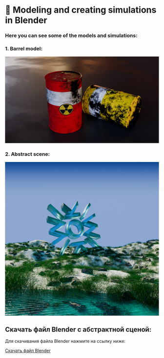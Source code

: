  # 🌟  Modeling and creating simulations in Blender

 ### Here you can see some of the models and simulations:

### 1. Barrel model:
![1](https://raw.githubusercontent.com/Mirabird/Blender_projects/32970ee2134b6b91ff8c08da7fd85f4bde677d44/barrel.png)

### 2. Abstract scene:
![2](https://github.com/Mirabird/Blender_projects/blob/f659278fc8ee7d05b38519d7a70db852f9cfb376/Abstract_scene.png?raw=true)
## Скачать файл Blender с абстрактной сценой:
Для скачивания файла Blender нажмите на ссылку ниже:

[Скачать файл Blender](https://drive.google.com/file/d/1MMnZMONeT8IGgnAh8XW0W_rPDKQdJeQU/view)


